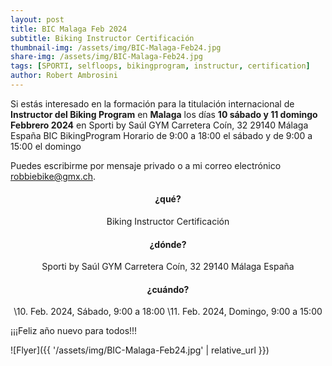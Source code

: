 ```yaml
---
layout: post
title: BIC Malaga Feb 2024
subtitle: Biking Instructor Certificación
thumbnail-img: /assets/img/BIC-Malaga-Feb24.jpg
share-img: /assets/img/BIC-Malaga-Feb24.jpg
tags: [SPORTI, selfloops, bikingprogram, instructur, certification]
author: Robert Ambrosini
---
```

Si estás interesado en la formación para la titulación internacional de **Instructor del Biking Program** en **Malaga** los días **10 sábado y 11 domingo Febbrero 2024** 
en Sporti by Saúl GYM Carretera Coín, 32 29140 Málaga España BIC BikingProgram 
Horario de 9:00 a 18:00 el sábado y de 9:00 a 15:00 el domingo 

Puedes escribirme por mensaje privado o a mi correo electrónico [robbiebike@gmx.ch](mailto:robbiebike@gmx.ch?subject=BIC%20Malaga%20Feb24).

<div style="text-align:center;">

#### ¿qué?
Biking Instructor Certificación

#### ¿dónde?
Sporti by Saúl GYM Carretera Coín, 32 29140 Málaga España

#### ¿cuándo? 
\10. Feb. 2024, Sábado, 9:00 a 18:00
\11. Feb. 2024, Domingo, 9:00 a 15:00

</div>

¡¡¡Feliz año nuevo para todos!!! 

![Flyer]({{ '/assets/img/BIC-Malaga-Feb24.jpg' | relative_url }})